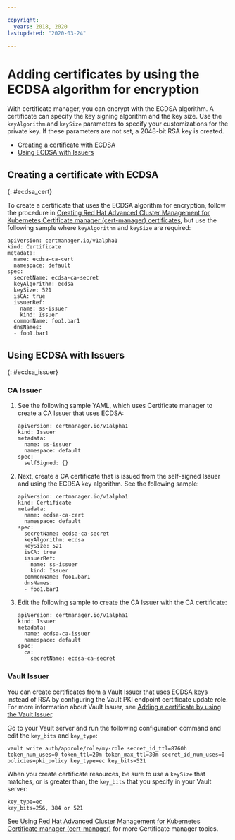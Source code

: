 ```yaml
---

copyright:
  years: 2018, 2020
lastupdated: "2020-03-24"

---
```


# Adding certificates by using the ECDSA algorithm for encryption

With certificate manager, you can encrypt with the ECDSA algorithm. A certificate can specify the key signing algorithm and the key size. Use the `keyAlgorithm` and `keySize` parameters to specify your customizations for the private key. If these parameters are not set, a 2048-bit RSA key is created.

* [Creating a certificate with ECDSA](#ecdsa_cert)
* [Using ECDSA with Issuers](#ecdsa_issuer)

## Creating a certificate with ECDSA
{: #ecdsa_cert}

To create a certificate that uses the ECDSA algorithm for encryption, follow the procedure in [Creating Red Hat Advanced Cluster Management for Kubernetes Certificate manager (cert-manager) certificates](create_cert.md), but use the following sample where `keyAlgorithm` and `keySize` are required:

```
apiVersion: certmanager.io/v1alpha1
kind: Certificate
metadata:
  name: ecdsa-ca-cert
  namespace: default
spec:
  secretName: ecdsa-ca-secret
  keyAlgorithm: ecdsa
  keySize: 521
  isCA: true
  issuerRef:
    name: ss-issuer
    kind: Issuer
  commonName: foo1.bar1
  dnsNames:
  - foo1.bar1
``` 

## Using ECDSA with Issuers
{: #ecdsa_issuer}

### CA Issuer

1. See the following sample YAML, which uses Certificate manager to create a CA Issuer that uses ECDSA:

   ```
   apiVersion: certmanager.io/v1alpha1
   kind: Issuer
   metadata:
     name: ss-issuer
     namespace: default
   spec:
     selfSigned: {}
   ```

2. Next, create a CA certificate that is issued from the self-signed Issuer and using the ECDSA key algorithm. See the following sample:

   ```
   apiVersion: certmanager.io/v1alpha1
   kind: Certificate
   metadata:
     name: ecdsa-ca-cert
     namespace: default
   spec:
     secretName: ecdsa-ca-secret
     keyAlgorithm: ecdsa
     keySize: 521
     isCA: true
     issuerRef:
       name: ss-issuer
       kind: Issuer
     commonName: foo1.bar1
     dnsNames:
     - foo1.bar1
    ```

3. Edit the following sample to create the CA Issuer with the CA certificate:

   ```
   apiVersion: certmanager.io/v1alpha1
   kind: Issuer
   metadata:
     name: ecdsa-ca-issuer
     namespace: default
   spec:
     ca:
       secretName: ecdsa-ca-secret
   ```

### Vault Issuer

You can create certificates from a Vault Issuer that uses ECDSA keys instead of RSA by configuring the Vault PKI endpoint certificate update role. For more information about Vault Issuer, see [Adding a certificate by using the Vault Issuer](cert_vault.md).

Go to your Vault server and run the following configuration command and edit the `key_bits` and `key_type`:

  ```
  vault write auth/approle/role/my-role secret_id_ttl=8760h token_num_uses=0 token_ttl=20m token_max_ttl=30m secret_id_num_uses=0 policies=pki_policy key_type=ec key_bits=521
  ```

When you create certificate resources, be sure to use a `keySize` that matches, or is greater than, the `key_bits` that you specify in your Vault server:

  ```
  key_type=ec
  key_bits=256, 384 or 521
  ```

See [Using Red Hat Advanced Cluster Management for Kubernetes Certificate manager (cert-manager)](cert_manager.md) for more Certificate manager topics.